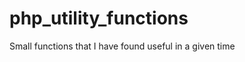 php_utility_functions
=====================

Small functions that I have found useful in a given time
